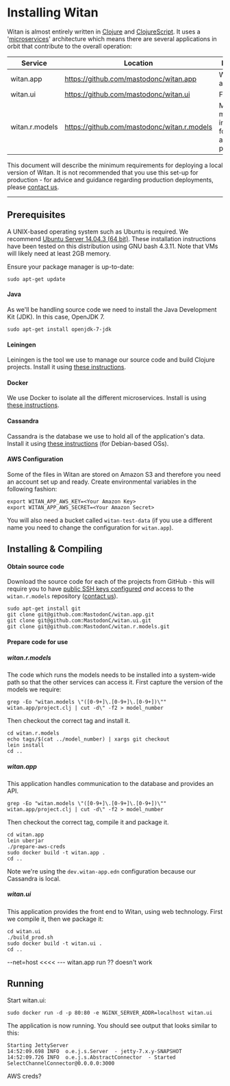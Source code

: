 # Installing Witan
Witan is almost entirely written in [Clojure](http://clojure.org/) and [ClojureScript](http://clojure.org/clojurescript). It uses a '[microservices](https://en.wikipedia.org/wiki/Microservices)' architecture which means there are several applications in orbit that contribute to the overall operation:

| Service        | Location                                     | Description                                                    |
| --------------  | ------------------------------------------- | -------------------------------------------------------------- |
| witan.app      | https://github.com/mastodonc/witan.app       | Web server and API                                             |
| witan.ui       | https://github.com/mastodonc/witan.ui        | Front end                                                      |
| witan.r.models | https://github.com/mastodonc/witan.r.models  | Mathematical models used in creating forecasts and projections |

This document will describe the minimum requirements for deploying a local version of Witan. It is not recommended that you use this set-up for production - for advice and guidance regarding production deployments, please [contact us](theteam@mastodonc.com).  

---------------------
## Prerequisites
A UNIX-based operating system such as Ubuntu is required. We recommend [Ubuntu Server 14.04.3 (64 bit)](http://www.ubuntu.com/download/server/thank-you?country=GB&version=14.04.3&architecture=amd64). These installation instructions have been tested on this distribution using GNU bash 4.3.11. Note that VMs will likely need at least 2GB memory.

Ensure your package manager is up-to-date: 
```
sudo apt-get update
```

#### Java
As we'll be handling source code we need to install the Java Development Kit (JDK). In this case, OpenJDK 7.
```
sudo apt-get install openjdk-7-jdk
```

#### Leiningen
Leiningen is the tool we use to manage our source code and build Clojure projects. Install it using [these instructions](http://leiningen.org/).

#### Docker
We use Docker to isolate all the different microservices. Install is using [these instructions](https://docs.docker.com/engine/installation/).

#### Cassandra
Cassandra is the database we use to hold all of the application's data. Install it using [these instructions](http://docs.datastax.com/en/cassandra/2.0/cassandra/install/installDeb_t.html) (for Debian-based OSs).

#### AWS Configuration
Some of the files in Witan are stored on Amazon S3 and therefore you need an account set up and ready. Create environmental variables in the following fashion:
```
export WITAN_APP_AWS_KEY=<Your Amazon Key>
export WITAN_APP_AWS_SECRET=<Your Amazon Secret>
```

You will also need a bucket called `witan-test-data` (if you use a different name you need to change the configuration for `witan.app`).

## Installing & Compiling

#### Obtain source code
Download the source code for each of the projects from GitHub - this will require you to have [public SSH keys configured](https://help.github.com/articles/generating-ssh-keys/) *and* access to the `witan.r.models` repository ([contact us](theteam@mastodonc.com)).

```
sudo apt-get install git
git clone git@github.com:MastodonC/witan.app.git
git clone git@github.com:MastodonC/witan.ui.git
git clone git@github.com:MastodonC/witan.r.models.git
```

#### Prepare code for use
##### witan.r.models
The code which runs the models needs to be installed into a system-wide path so that the other services can access it. First capture the version of the models we require:
```
grep -Eo "witan.models \"([0-9+]\.[0-9+]\.[0-9+])\"" witan.app/project.clj | cut -d\" -f2 > model_number
```
Then checkout the correct tag and install it.
```
cd witan.r.models
echo tags/$(cat ../model_number) | xargs git checkout
lein install
cd ..
```

##### witan.app
This application handles communication to the database and provides an API.
```
grep -Eo "witan.models \"([0-9+]\.[0-9+]\.[0-9+])\"" witan.app/project.clj | cut -d\" -f2 > model_number
```
Then checkout the correct tag, compile it and package it.
```
cd witan.app
lein uberjar
./prepare-aws-creds
sudo docker build -t witan.app .
cd ..
```
Note we're using the `dev.witan-app.edn` configuration because our Cassandra is local.

##### witan.ui
This application provides the front end to Witan, using web technology. First we compile it, then we package it:
```
cd witan.ui
./build_prod.sh
sudo docker build -t witan.ui .
cd ..
```


--net=host <<<< --- witan.app run ?? doesn't work

## Running

Start witan.ui:
```
sudo docker run -d -p 80:80 -e NGINX_SERVER_ADDR=localhost witan.ui
```

The application is now running. You should see output that looks similar to this:

```
Starting JettyServer
14:52:09.698 INFO  o.e.j.s.Server  - jetty-7.x.y-SNAPSHOT
14:52:09.726 INFO  o.e.j.s.AbstractConnector  - Started SelectChannelConnector@0.0.0.0:3000
```
AWS creds?
